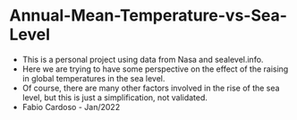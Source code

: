 # Annual-Mean-Temperature-vs-Sea-Level
- This is a personal project using data from Nasa and sealevel.info.
- Here we are trying to have some perspective on the effect of the raising in global temperatures in the sea level.
- Of course, there are many other factors involved in the rise of the sea level, but this is just a simplification, not validated.
- Fabio Cardoso - Jan/2022
